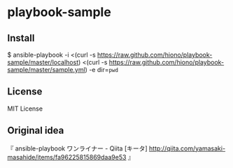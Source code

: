 playbook-sample
===============

## Install

$ ansible-playbook -i <(curl -s https://raw.github.com/hiono/playbook-sample/master/localhost) <(curl -s https://raw.github.com/hiono/playbook-sample/master/sample.yml) -e dir=`pwd`

## License

MIT License

## Original idea

『 ansible-playbook ワンライナー - Qiita [キータ] http://qiita.com/yamasaki-masahide/items/fa96225815869daa9e53 』

